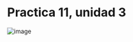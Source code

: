 # Practica 11, unidad 3
![image](https://github.com/Carlos-DanielCardenas/Practica-11-unidad-3/assets/148377835/a3ec45be-8cad-4692-913b-7622b1c2ca4e)
